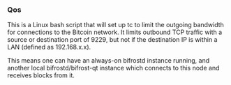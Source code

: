 ### Qos ###

This is a Linux bash script that will set up tc to limit the outgoing bandwidth for connections to the Bitcoin network. It limits outbound TCP traffic with a source or destination port of 9229, but not if the destination IP is within a LAN (defined as 192.168.x.x).

This means one can have an always-on bifrostd instance running, and another local bifrostd/bifrost-qt instance which connects to this node and receives blocks from it.
